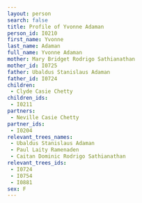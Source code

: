 ```yaml
---
layout: person
search: false
title: Profile of Yvonne Adaman
person_id: I0210
first_name: Yvonne
last_name: Adaman
full_name: Yvonne Adaman
mother: Mary Bridget Rodrigo Sathianathan
mother_id: I0725
father: Ubaldus Stanislaus Adaman
father_id: I0724
children:
 - Clyde Casie Chetty
children_ids:
 - I0211
partners:
 - Neville Casie Chetty
partner_ids:
 - I0204
relevant_trees_names:
 - Ubaldus Stanislaus Adaman
 - Paul Laity Ramenaden
 - Caitan Dominic Rodrigo Sathianathan
relevant_trees_ids:
 - I0724
 - I0754
 - I0881
sex: F
---
```


